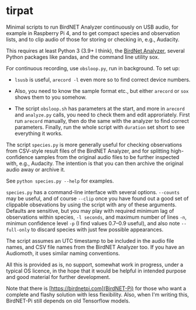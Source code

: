 # tirpat
Minimal scripts to run BirdNET Analyzer continuously on USB audio, for example in Raspberry Pi 4,
and to get compact species and observation lists, and to clip audio of those
for storing or checking in, e.g., Audacity.

This requires at least Python 3 (3.9+ I think), the 
[BirdNet Analyzer](https://github.com/kahst/BirdNET-Analyzer), several Python packages like pandas,
and the command line utility sox.

For continuous recording, use `obsloop.py`, run in background. To set up:

* `lsusb` is useful, `arecord -l` even more so to find correct device numbers. 

* Also, you need to know the sample format etc., but either `arecord` or `sox` shows them to you somehow. 

* The script `obsloop.sh` has parameters at the start, and more in `arecord` and `analyze.py` calls, you
need to check them and edit approriately. First run `arecord` manually, then do the same with the analyzer
to find correct parameters. Finally, run the whole script with `duration` set short to see everything it works. 

The script `species.py` is more generally useful for checking observations from CSV-style result files
of the BirdNET Analyzer, and for splitting high-confidence samples from the original audio files to be
further inspected with, e.g., Audacity. The intention is that you can then archive the original audio
away or archive it.

See `python species.py --help` for examples. 

`species.py` has a command-line interface with several options. `--counts` may be useful, and of course `--clip` 
once you have found out a good set of clippable obsevations by using the script with any of these arguments. 
Defaults are sensitive, but you may play with required minimum lag of observations within species, `-l seconds`, 
and maximum number of lines `-n`, minimun confidence level `-p` (I find values 0.7–0.9 useful), 
and also note `--full-only` to discard species with just few possible appearances. 

The script assumes an UTC timestamp to be included in the audio file names, and CSV file names
from the BirdNET Analyzer too. If you have an Audiomoth, it uses similar naming conventions. 

All this is provided as is, no support, somewhat work in progress, under a typical OS licence, in the hope that
it would be helpful in intended purpose and good material for further development. 

Note that there is [https://birdnetpi.com](BirdNET-Pi) for those who want a complete and flashy solution with 
less flexibility. Also, when I'm writing this, BirdNET-Pi still depends on old Tensorflow models. 

